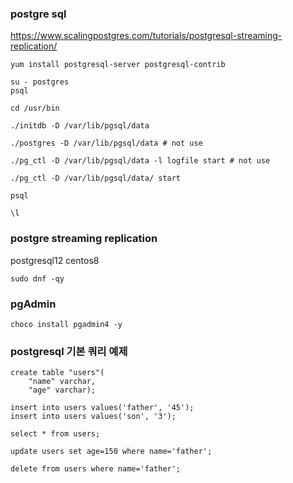 ### postgre sql

https://www.scalingpostgres.com/tutorials/postgresql-streaming-replication/

```linux
yum install postgresql-server postgresql-contrib

su - postgres
psql

cd /usr/bin

./initdb -D /var/lib/pgsql/data 

./postgres -D /var/lib/pgsql/data # not use

./pg_ctl -D /var/lib/pgsql/data -l logfile start # not use

./pg_ctl -D /var/lib/pgsql/data/ start

psql 

\l

```

### postgre streaming replication 
postgresql12
centos8 

```
sudo dnf -qy 
```

### pgAdmin
```
choco install pgadmin4 -y 
```

### postgresql 기본 쿼리 예제 
```
create table "users"(
	"name" varchar,
	"age" varchar);
	
insert into users values('father', '45');
insert into users values('son', '3');

select * from users;

update users set age=150 where name='father';

delete from users where name='father';

```

